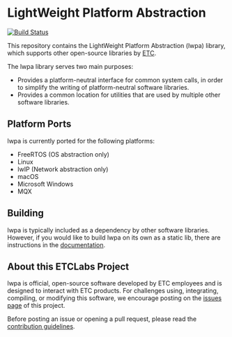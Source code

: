 # LightWeight Platform Abstraction

[![Build Status](https://dev.azure.com/ETCLabs/lwpa/_apis/build/status/ETCLabs.lwpa?branchName=develop)](https://dev.azure.com/ETCLabs/lwpa/_build/latest?definitionId=1&branchName=develop)

This repository contains the LightWeight Platform Abstraction (lwpa) library,
which supports other open-source libraries by [ETC](http://www.etcconnect.com).

The lwpa library serves two main purposes:

* Provides a platform-neutral interface for common system calls, in order to
  simplify the writing of platform-neutral software libraries.
* Provides a common location for utilities that are used by multiple other
  software libraries.

## Platform Ports

lwpa is currently ported for the following platforms:
+ FreeRTOS (OS abstraction only)
+ Linux
+ lwIP (Network abstraction only)
+ macOS
+ Microsoft Windows
+ MQX

## Building

lwpa is typically included as a dependency by other software libraries.
However, if you would like to build lwpa on its own as a static lib, there are
instructions in the [documentation](https://etclabs.github.io/lwpa).

## About this ETCLabs Project

lwpa is official, open-source software developed by ETC employees and is
designed to interact with ETC products. For challenges using, integrating,
compiling, or modifying this software, we encourage posting on the
[issues page](https://github.com/ETCLabs/lwpa/issues) of this project.

Before posting an issue or opening a pull request, please read the
[contribution guidelines](./CONTRIBUTING.md).

